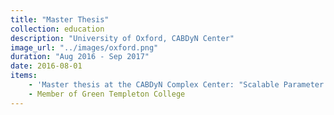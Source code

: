 ```yaml
---
title: "Master Thesis"
collection: education
description: "University of Oxford, CABDyN Center"
image_url: "../images/oxford.png"  
duration: "Aug 2016 - Sep 2017"
date: 2016-08-01
items:
    - 'Master thesis at the CABDyN Complex Center: "Scalable Parameter Estimation on Large Scale Networks"'
    - Member of Green Templeton College
---
```

